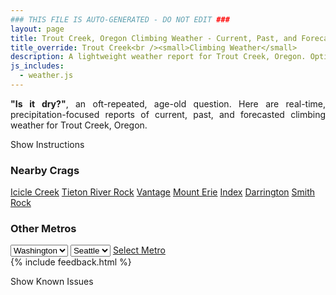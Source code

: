 ```yaml
---
### THIS FILE IS AUTO-GENERATED - DO NOT EDIT ###
layout: page
title: Trout Creek, Oregon Climbing Weather - Current, Past, and Forecasted Report
title_override: Trout Creek<br /><small>Climbing Weather</small>
description: A lightweight weather report for Trout Creek, Oregon. Optimized for slow internet connections.
js_includes:
  - weather.js
---
```


<section class="measure center lh-copy f5-ns f6 ph2 mv4" style="text-align: justify;">
<strong>"Is it dry?"</strong>, an oft-repeated, age-old question. Here are real-time,
precipitation-focused reports of current, past, and forecasted climbing weather for Trout Creek, Oregon.
</section>

<p id="settings-toggle" class="mw5 b center tc hover-light-red black-70 pointer">Show Instructions</p>
<section id="settings" class="overflow-hidden" style="display:none;">
    <div class="mv2 ph2 center">
        <div class="fn f6 tc pv2">
            <p class="measure lh-copy center"><strong>Show/hide hourly forecasts</strong> by clicking the desired day.</p>
            <hr class="mw5 p0 mv2 o-60 b0 bt b--light-red light-red bg-light-red">
            <p class="measure lh-copy center"><strong>Current and Past conditions</strong> are measured by the nearest weather station. <strong>Forecast conditions</strong> are calculated and polled separately.</p>
            <hr class="mw5 p0 mv2 o-60 b0 bt b--light-red light-red bg-light-red">
            <p class="measure lh-copy center"><strong>Having issues?</strong> Try <a id="clear-cache" class="no-underline relative fancy-link light-red hover-light-red" href="#">clearing the local cache</a>.</p>
            <hr class="mw5 p0 mv2 o-60 b0 bt b--light-red light-red bg-light-red">
            <p class="measure lh-copy center">Weather data sourced from <a class="no-underline fancy-link relative light-red" target="_blank" href="https://www.weather.gov/documentation/services-web-api">weather.gov</a>.</p>
        </div>
    </div>
</section>
<section id="weather" data-crag="trout-creek-oregon" class="mv4-ns mv3 ph2 center"></section>
<section id="nearby" class="tc lh-copy">
  <h3>Nearby Crags</h3>
<a class="nowrap no-underline fancy-link relative light-red mh3" href="/crags/icicle-creek-washington-weather.html">Icicle Creek</a>
<a class="nowrap no-underline fancy-link relative light-red mh3" href="/crags/tieton-river-rock-washington-weather.html">Tieton River Rock</a>
<a class="nowrap no-underline fancy-link relative light-red mh3" href="/crags/vantage-washington-weather.html">Vantage</a>
<a class="nowrap no-underline fancy-link relative light-red mh3" href="/crags/mount-erie-washington-weather.html">Mount Erie</a>
<a class="nowrap no-underline fancy-link relative light-red mh3" href="/crags/index-washington-weather.html">Index</a>
<a class="nowrap no-underline fancy-link relative light-red mh3" href="/crags/darrington-washington-weather.html">Darrington</a>
<a class="nowrap no-underline fancy-link relative light-red mh3" href="/crags/smith-rock-oregon-weather.html">Smith Rock</a>
</section>
<section id="nearby" class="tc lh-copy">
  <h3>Other Metros</h3>
  <select class="ma1 bg-near-white pa2" id="stateSel">
    <option value="Texas">Texas</option>
    <option value="Washington" selected>Washington</option>
    <option value="Colorado">Colorado</option>
    <option value="Tennessee">Tennessee</option>
    <option value="Utah">Utah</option>
    <option value="California">California</option>
  </select>
  <select class="ma1 bg-near-white pa2" id="citySel">
    <option value="Seattle" selected>Seattle</option>
  </select>
  <a id="selectMetro" class="f6 link dim ph3 pv2 ma1 dib white bg-light-red" href="/crags/seattle-washington-weather.html">Select Metro</a>
  <script>
    var states = [];
    states["Texas"] = "Austin"
    states["Washington"] = "Seattle"
    states["Colorado"] = "Denver"
    states["Tennessee"] = "Nashville"
    states["Utah"] = "Salt Lake City"
    states["California"] = "San Francisco|Los Angeles"
  </script>
</section>
{% include feedback.html %}
<p id="issues-toggle" class="mw5 b center tc hover-light-red black-70 pointer">Show Known Issues</p>
<section id="issues" class="overflow-hidden tc f6">
</section>

<script>
  var weekly_PDT_48_73 = {"updated":"2021-03-13T05:02:42+00:00","units":"us","forecastGenerator":"BaselineForecastGenerator","generatedAt":"2021-03-13T08:49:15+00:00","updateTime":"2021-03-13T05:02:42+00:00","validTimes":"2021-03-12T23:00:00+00:00/P7DT15H","elevation":{"value":494.9952,"unitCode":"unit:m"},"periods":[{"number":1,"name":"Overnight","startTime":"2021-03-13T00:00:00-08:00","endTime":"2021-03-13T06:00:00-08:00","isDaytime":false,"temperature":28,"temperatureUnit":"F","temperatureTrend":null,"windSpeed":"3 mph","windDirection":"S","icon":"https://api.weather.gov/icons/land/night/skc?size=medium","shortForecast":"Clear","detailedForecast":"Clear, with a low around 28. South wind around 3 mph."},{"number":2,"name":"Saturday","startTime":"2021-03-13T06:00:00-08:00","endTime":"2021-03-13T18:00:00-08:00","isDaytime":true,"temperature":63,"temperatureUnit":"F","temperatureTrend":"falling","windSpeed":"2 to 6 mph","windDirection":"N","icon":"https://api.weather.gov/icons/land/day/few?size=medium","shortForecast":"Sunny","detailedForecast":"Sunny. High near 63, with temperatures falling to around 60 in the afternoon. North wind 2 to 6 mph."},{"number":3,"name":"Saturday Night","startTime":"2021-03-13T18:00:00-08:00","endTime":"2021-03-14T06:00:00-07:00","isDaytime":false,"temperature":34,"temperatureUnit":"F","temperatureTrend":null,"windSpeed":"2 to 6 mph","windDirection":"S","icon":"https://api.weather.gov/icons/land/night/sct?size=medium","shortForecast":"Partly Cloudy","detailedForecast":"Partly cloudy, with a low around 34. South wind 2 to 6 mph."},{"number":4,"name":"Sunday","startTime":"2021-03-14T06:00:00-07:00","endTime":"2021-03-14T18:00:00-07:00","isDaytime":true,"temperature":59,"temperatureUnit":"F","temperatureTrend":null,"windSpeed":"2 to 10 mph","windDirection":"SW","icon":"https://api.weather.gov/icons/land/day/bkn/rain,40?size=medium","shortForecast":"Mostly Cloudy then Chance Light Rain","detailedForecast":"A chance of rain after 5pm. Mostly cloudy, with a high near 59. Southwest wind 2 to 10 mph, with gusts as high as 24 mph. Chance of precipitation is 40%. New rainfall amounts less than a tenth of an inch possible."},{"number":5,"name":"Sunday Night","startTime":"2021-03-14T18:00:00-07:00","endTime":"2021-03-15T06:00:00-07:00","isDaytime":false,"temperature":31,"temperatureUnit":"F","temperatureTrend":null,"windSpeed":"6 to 12 mph","windDirection":"W","icon":"https://api.weather.gov/icons/land/night/rain,40/snow,30?size=medium","shortForecast":"Chance Light Rain then Chance Light Snow","detailedForecast":"A chance of rain before 2am, then a chance of snow. Mostly cloudy, with a low around 31. West wind 6 to 12 mph, with gusts as high as 24 mph. Chance of precipitation is 40%. New rainfall amounts less than a tenth of an inch possible."},{"number":6,"name":"Monday","startTime":"2021-03-15T06:00:00-07:00","endTime":"2021-03-15T18:00:00-07:00","isDaytime":true,"temperature":49,"temperatureUnit":"F","temperatureTrend":null,"windSpeed":"6 to 13 mph","windDirection":"W","icon":"https://api.weather.gov/icons/land/day/snow,30/snow,20?size=medium","shortForecast":"Chance Light Snow","detailedForecast":"A chance of snow before 2pm, then a slight chance of rain. Mostly sunny, with a high near 49. Chance of precipitation is 30%."},{"number":7,"name":"Monday Night","startTime":"2021-03-15T18:00:00-07:00","endTime":"2021-03-16T06:00:00-07:00","isDaytime":false,"temperature":28,"temperatureUnit":"F","temperatureTrend":null,"windSpeed":"3 to 13 mph","windDirection":"W","icon":"https://api.weather.gov/icons/land/night/snow,20/few?size=medium","shortForecast":"Slight Chance Rain And Snow then Mostly Clear","detailedForecast":"A slight chance of rain before 8pm, then a slight chance of rain and snow between 8pm and 11pm. Mostly clear, with a low around 28. Chance of precipitation is 20%."},{"number":8,"name":"Tuesday","startTime":"2021-03-16T06:00:00-07:00","endTime":"2021-03-16T18:00:00-07:00","isDaytime":true,"temperature":54,"temperatureUnit":"F","temperatureTrend":null,"windSpeed":"3 to 7 mph","windDirection":"W","icon":"https://api.weather.gov/icons/land/day/few?size=medium","shortForecast":"Sunny","detailedForecast":"Sunny, with a high near 54."},{"number":9,"name":"Tuesday Night","startTime":"2021-03-16T18:00:00-07:00","endTime":"2021-03-17T06:00:00-07:00","isDaytime":false,"temperature":30,"temperatureUnit":"F","temperatureTrend":null,"windSpeed":"2 to 7 mph","windDirection":"E","icon":"https://api.weather.gov/icons/land/night/sct?size=medium","shortForecast":"Partly Cloudy","detailedForecast":"Partly cloudy, with a low around 30."},{"number":10,"name":"Wednesday","startTime":"2021-03-17T06:00:00-07:00","endTime":"2021-03-17T18:00:00-07:00","isDaytime":true,"temperature":59,"temperatureUnit":"F","temperatureTrend":null,"windSpeed":"2 to 8 mph","windDirection":"SE","icon":"https://api.weather.gov/icons/land/day/sct?size=medium","shortForecast":"Mostly Sunny","detailedForecast":"Mostly sunny, with a high near 59."},{"number":11,"name":"Wednesday Night","startTime":"2021-03-17T18:00:00-07:00","endTime":"2021-03-18T06:00:00-07:00","isDaytime":false,"temperature":36,"temperatureUnit":"F","temperatureTrend":null,"windSpeed":"3 to 8 mph","windDirection":"SE","icon":"https://api.weather.gov/icons/land/night/sct/rain?size=medium","shortForecast":"Partly Cloudy then Slight Chance Light Rain","detailedForecast":"A slight chance of rain after 5am. Partly cloudy, with a low around 36."},{"number":12,"name":"Thursday","startTime":"2021-03-18T06:00:00-07:00","endTime":"2021-03-18T18:00:00-07:00","isDaytime":true,"temperature":59,"temperatureUnit":"F","temperatureTrend":null,"windSpeed":"6 to 12 mph","windDirection":"SW","icon":"https://api.weather.gov/icons/land/day/rain?size=medium","shortForecast":"Chance Light Rain","detailedForecast":"A chance of rain. Partly sunny, with a high near 59."},{"number":13,"name":"Thursday Night","startTime":"2021-03-18T18:00:00-07:00","endTime":"2021-03-19T06:00:00-07:00","isDaytime":false,"temperature":35,"temperatureUnit":"F","temperatureTrend":null,"windSpeed":"5 to 12 mph","windDirection":"SW","icon":"https://api.weather.gov/icons/land/night/rain?size=medium","shortForecast":"Chance Light Rain","detailedForecast":"A chance of rain. Mostly cloudy, with a low around 35."},{"number":14,"name":"Friday","startTime":"2021-03-19T06:00:00-07:00","endTime":"2021-03-19T18:00:00-07:00","isDaytime":true,"temperature":60,"temperatureUnit":"F","temperatureTrend":null,"windSpeed":"5 to 10 mph","windDirection":"SW","icon":"https://api.weather.gov/icons/land/day/rain?size=medium","shortForecast":"Chance Light Rain","detailedForecast":"A chance of rain. Partly sunny, with a high near 60."}]}
  var hourly_PDT_48_73 = {"@context":["https://geojson.org/geojson-ld/geojson-context.jsonld",{"@version":"1.1","wx":"https://api.weather.gov/ontology#","geo":"http://www.opengis.net/ont/geosparql#","unit":"http://codes.wmo.int/common/unit/","@vocab":"https://api.weather.gov/ontology#"}],"type":"Feature","geometry":{"type":"Polygon","coordinates":[[[-121.1248943,44.8198586],[-121.11911869999999,44.79885650000001],[-121.08947479999999,44.802957400000004],[-121.09524409999999,44.8239597],[-121.1248943,44.8198586]]]},"properties":{"updated":"2021-03-13T05:02:42+00:00","units":"us","forecastGenerator":"HourlyForecastGenerator","generatedAt":"2021-03-13T08:49:17+00:00","updateTime":"2021-03-13T05:02:42+00:00","validTimes":"2021-03-12T23:00:00+00:00/P7DT15H","elevation":{"value":494.9952,"unitCode":"unit:m"},"periods":[{"number":1,"name":"","startTime":"2021-03-13T00:00:00-08:00","endTime":"2021-03-13T01:00:00-08:00","isDaytime":false,"temperature":34,"temperatureUnit":"F","temperatureTrend":null,"windSpeed":"1 mph","windDirection":"SE","icon":"https://api.weather.gov/icons/land/night/skc?size=small","shortForecast":"Clear","detailedForecast":""},{"number":2,"name":"","startTime":"2021-03-13T01:00:00-08:00","endTime":"2021-03-13T02:00:00-08:00","isDaytime":false,"temperature":33,"temperatureUnit":"F","temperatureTrend":null,"windSpeed":"2 mph","windDirection":"S","icon":"https://api.weather.gov/icons/land/night/skc?size=small","shortForecast":"Clear","detailedForecast":""},{"number":3,"name":"","startTime":"2021-03-13T02:00:00-08:00","endTime":"2021-03-13T03:00:00-08:00","isDaytime":false,"temperature":32,"temperatureUnit":"F","temperatureTrend":null,"windSpeed":"2 mph","windDirection":"S","icon":"https://api.weather.gov/icons/land/night/skc?size=small","shortForecast":"Clear","detailedForecast":""},{"number":4,"name":"","startTime":"2021-03-13T03:00:00-08:00","endTime":"2021-03-13T04:00:00-08:00","isDaytime":false,"temperature":31,"temperatureUnit":"F","temperatureTrend":null,"windSpeed":"2 mph","windDirection":"S","icon":"https://api.weather.gov/icons/land/night/skc?size=small","shortForecast":"Clear","detailedForecast":""},{"number":5,"name":"","startTime":"2021-03-13T04:00:00-08:00","endTime":"2021-03-13T05:00:00-08:00","isDaytime":false,"temperature":30,"temperatureUnit":"F","temperatureTrend":null,"windSpeed":"3 mph","windDirection":"S","icon":"https://api.weather.gov/icons/land/night/few?size=small","shortForecast":"Mostly Clear","detailedForecast":""},{"number":6,"name":"","startTime":"2021-03-13T05:00:00-08:00","endTime":"2021-03-13T06:00:00-08:00","isDaytime":false,"temperature":29,"temperatureUnit":"F","temperatureTrend":null,"windSpeed":"3 mph","windDirection":"S","icon":"https://api.weather.gov/icons/land/night/few?size=small","shortForecast":"Mostly Clear","detailedForecast":""},{"number":7,"name":"","startTime":"2021-03-13T06:00:00-08:00","endTime":"2021-03-13T07:00:00-08:00","isDaytime":true,"temperature":28,"temperatureUnit":"F","temperatureTrend":null,"windSpeed":"3 mph","windDirection":"S","icon":"https://api.weather.gov/icons/land/day/few?size=small","shortForecast":"Sunny","detailedForecast":""},{"number":8,"name":"","startTime":"2021-03-13T07:00:00-08:00","endTime":"2021-03-13T08:00:00-08:00","isDaytime":true,"temperature":29,"temperatureUnit":"F","temperatureTrend":null,"windSpeed":"2 mph","windDirection":"S","icon":"https://api.weather.gov/icons/land/day/few?size=small","shortForecast":"Sunny","detailedForecast":""},{"number":9,"name":"","startTime":"2021-03-13T08:00:00-08:00","endTime":"2021-03-13T09:00:00-08:00","isDaytime":true,"temperature":34,"temperatureUnit":"F","temperatureTrend":null,"windSpeed":"2 mph","windDirection":"S","icon":"https://api.weather.gov/icons/land/day/few?size=small","shortForecast":"Sunny","detailedForecast":""},{"number":10,"name":"","startTime":"2021-03-13T09:00:00-08:00","endTime":"2021-03-13T10:00:00-08:00","isDaytime":true,"temperature":41,"temperatureUnit":"F","temperatureTrend":null,"windSpeed":"2 mph","windDirection":"S","icon":"https://api.weather.gov/icons/land/day/few?size=small","shortForecast":"Sunny","detailedForecast":""},{"number":11,"name":"","startTime":"2021-03-13T10:00:00-08:00","endTime":"2021-03-13T11:00:00-08:00","isDaytime":true,"temperature":47,"temperatureUnit":"F","temperatureTrend":null,"windSpeed":"2 mph","windDirection":"N","icon":"https://api.weather.gov/icons/land/day/few?size=small","shortForecast":"Sunny","detailedForecast":""},{"number":12,"name":"","startTime":"2021-03-13T11:00:00-08:00","endTime":"2021-03-13T12:00:00-08:00","isDaytime":true,"temperature":52,"temperatureUnit":"F","temperatureTrend":null,"windSpeed":"2 mph","windDirection":"N","icon":"https://api.weather.gov/icons/land/day/few?size=small","shortForecast":"Sunny","detailedForecast":""},{"number":13,"name":"","startTime":"2021-03-13T12:00:00-08:00","endTime":"2021-03-13T13:00:00-08:00","isDaytime":true,"temperature":55,"temperatureUnit":"F","temperatureTrend":null,"windSpeed":"2 mph","windDirection":"N","icon":"https://api.weather.gov/icons/land/day/few?size=small","shortForecast":"Sunny","detailedForecast":""},{"number":14,"name":"","startTime":"2021-03-13T13:00:00-08:00","endTime":"2021-03-13T14:00:00-08:00","isDaytime":true,"temperature":58,"temperatureUnit":"F","temperatureTrend":null,"windSpeed":"3 mph","windDirection":"N","icon":"https://api.weather.gov/icons/land/day/skc?size=small","shortForecast":"Sunny","detailedForecast":""},{"number":15,"name":"","startTime":"2021-03-13T14:00:00-08:00","endTime":"2021-03-13T15:00:00-08:00","isDaytime":true,"temperature":61,"temperatureUnit":"F","temperatureTrend":null,"windSpeed":"3 mph","windDirection":"N","icon":"https://api.weather.gov/icons/land/day/skc?size=small","shortForecast":"Sunny","detailedForecast":""},{"number":16,"name":"","startTime":"2021-03-13T15:00:00-08:00","endTime":"2021-03-13T16:00:00-08:00","isDaytime":true,"temperature":63,"temperatureUnit":"F","temperatureTrend":null,"windSpeed":"3 mph","windDirection":"N","icon":"https://api.weather.gov/icons/land/day/skc?size=small","shortForecast":"Sunny","detailedForecast":""},{"number":17,"name":"","startTime":"2021-03-13T16:00:00-08:00","endTime":"2021-03-13T17:00:00-08:00","isDaytime":true,"temperature":63,"temperatureUnit":"F","temperatureTrend":null,"windSpeed":"6 mph","windDirection":"N","icon":"https://api.weather.gov/icons/land/day/few?size=small","shortForecast":"Sunny","detailedForecast":""},{"number":18,"name":"","startTime":"2021-03-13T17:00:00-08:00","endTime":"2021-03-13T18:00:00-08:00","isDaytime":true,"temperature":60,"temperatureUnit":"F","temperatureTrend":null,"windSpeed":"6 mph","windDirection":"N","icon":"https://api.weather.gov/icons/land/day/few?size=small","shortForecast":"Sunny","detailedForecast":""},{"number":19,"name":"","startTime":"2021-03-13T18:00:00-08:00","endTime":"2021-03-13T19:00:00-08:00","isDaytime":false,"temperature":55,"temperatureUnit":"F","temperatureTrend":null,"windSpeed":"6 mph","windDirection":"N","icon":"https://api.weather.gov/icons/land/night/few?size=small","shortForecast":"Mostly Clear","detailedForecast":""},{"number":20,"name":"","startTime":"2021-03-13T19:00:00-08:00","endTime":"2021-03-13T20:00:00-08:00","isDaytime":false,"temperature":50,"temperatureUnit":"F","temperatureTrend":null,"windSpeed":"5 mph","windDirection":"NE","icon":"https://api.weather.gov/icons/land/night/few?size=small","shortForecast":"Mostly Clear","detailedForecast":""},{"number":21,"name":"","startTime":"2021-03-13T20:00:00-08:00","endTime":"2021-03-13T21:00:00-08:00","isDaytime":false,"temperature":47,"temperatureUnit":"F","temperatureTrend":null,"windSpeed":"5 mph","windDirection":"NE","icon":"https://api.weather.gov/icons/land/night/few?size=small","shortForecast":"Mostly Clear","detailedForecast":""},{"number":22,"name":"","startTime":"2021-03-13T21:00:00-08:00","endTime":"2021-03-13T22:00:00-08:00","isDaytime":false,"temperature":44,"temperatureUnit":"F","temperatureTrend":null,"windSpeed":"5 mph","windDirection":"NE","icon":"https://api.weather.gov/icons/land/night/few?size=small","shortForecast":"Mostly Clear","detailedForecast":""},{"number":23,"name":"","startTime":"2021-03-13T22:00:00-08:00","endTime":"2021-03-13T23:00:00-08:00","isDaytime":false,"temperature":43,"temperatureUnit":"F","temperatureTrend":null,"windSpeed":"2 mph","windDirection":"S","icon":"https://api.weather.gov/icons/land/night/few?size=small","shortForecast":"Mostly Clear","detailedForecast":""},{"number":24,"name":"","startTime":"2021-03-13T23:00:00-08:00","endTime":"2021-03-14T00:00:00-08:00","isDaytime":false,"temperature":41,"temperatureUnit":"F","temperatureTrend":null,"windSpeed":"2 mph","windDirection":"S","icon":"https://api.weather.gov/icons/land/night/few?size=small","shortForecast":"Mostly Clear","detailedForecast":""},{"number":25,"name":"","startTime":"2021-03-14T00:00:00-08:00","endTime":"2021-03-14T01:00:00-08:00","isDaytime":false,"temperature":39,"temperatureUnit":"F","temperatureTrend":null,"windSpeed":"2 mph","windDirection":"S","icon":"https://api.weather.gov/icons/land/night/few?size=small","shortForecast":"Mostly Clear","detailedForecast":""},{"number":26,"name":"","startTime":"2021-03-14T01:00:00-08:00","endTime":"2021-03-14T03:00:00-07:00","isDaytime":false,"temperature":37,"temperatureUnit":"F","temperatureTrend":null,"windSpeed":"2 mph","windDirection":"S","icon":"https://api.weather.gov/icons/land/night/sct?size=small","shortForecast":"Partly Cloudy","detailedForecast":""},{"number":27,"name":"","startTime":"2021-03-14T03:00:00-07:00","endTime":"2021-03-14T04:00:00-07:00","isDaytime":false,"temperature":37,"temperatureUnit":"F","temperatureTrend":null,"windSpeed":"2 mph","windDirection":"S","icon":"https://api.weather.gov/icons/land/night/sct?size=small","shortForecast":"Partly Cloudy","detailedForecast":""},{"number":28,"name":"","startTime":"2021-03-14T04:00:00-07:00","endTime":"2021-03-14T05:00:00-07:00","isDaytime":false,"temperature":36,"temperatureUnit":"F","temperatureTrend":null,"windSpeed":"2 mph","windDirection":"S","icon":"https://api.weather.gov/icons/land/night/sct?size=small","shortForecast":"Partly Cloudy","detailedForecast":""},{"number":29,"name":"","startTime":"2021-03-14T05:00:00-07:00","endTime":"2021-03-14T06:00:00-07:00","isDaytime":false,"temperature":35,"temperatureUnit":"F","temperatureTrend":null,"windSpeed":"2 mph","windDirection":"S","icon":"https://api.weather.gov/icons/land/night/bkn?size=small","shortForecast":"Mostly Cloudy","detailedForecast":""},{"number":30,"name":"","startTime":"2021-03-14T06:00:00-07:00","endTime":"2021-03-14T07:00:00-07:00","isDaytime":true,"temperature":34,"temperatureUnit":"F","temperatureTrend":null,"windSpeed":"2 mph","windDirection":"S","icon":"https://api.weather.gov/icons/land/day/bkn?size=small","shortForecast":"Partly Sunny","detailedForecast":""},{"number":31,"name":"","startTime":"2021-03-14T07:00:00-07:00","endTime":"2021-03-14T08:00:00-07:00","isDaytime":true,"temperature":34,"temperatureUnit":"F","temperatureTrend":null,"windSpeed":"2 mph","windDirection":"S","icon":"https://api.weather.gov/icons/land/day/bkn?size=small","shortForecast":"Partly Sunny","detailedForecast":""},{"number":32,"name":"","startTime":"2021-03-14T08:00:00-07:00","endTime":"2021-03-14T09:00:00-07:00","isDaytime":true,"temperature":35,"temperatureUnit":"F","temperatureTrend":null,"windSpeed":"2 mph","windDirection":"S","icon":"https://api.weather.gov/icons/land/day/bkn?size=small","shortForecast":"Partly Sunny","detailedForecast":""},{"number":33,"name":"","startTime":"2021-03-14T09:00:00-07:00","endTime":"2021-03-14T10:00:00-07:00","isDaytime":true,"temperature":39,"temperatureUnit":"F","temperatureTrend":null,"windSpeed":"2 mph","windDirection":"S","icon":"https://api.weather.gov/icons/land/day/bkn?size=small","shortForecast":"Partly Sunny","detailedForecast":""},{"number":34,"name":"","startTime":"2021-03-14T10:00:00-07:00","endTime":"2021-03-14T11:00:00-07:00","isDaytime":true,"temperature":42,"temperatureUnit":"F","temperatureTrend":null,"windSpeed":"2 mph","windDirection":"S","icon":"https://api.weather.gov/icons/land/day/bkn?size=small","shortForecast":"Partly Sunny","detailedForecast":""},{"number":35,"name":"","startTime":"2021-03-14T11:00:00-07:00","endTime":"2021-03-14T12:00:00-07:00","isDaytime":true,"temperature":48,"temperatureUnit":"F","temperatureTrend":null,"windSpeed":"5 mph","windDirection":"S","icon":"https://api.weather.gov/icons/land/day/bkn?size=small","shortForecast":"Mostly Cloudy","detailedForecast":""},{"number":36,"name":"","startTime":"2021-03-14T12:00:00-07:00","endTime":"2021-03-14T13:00:00-07:00","isDaytime":true,"temperature":53,"temperatureUnit":"F","temperatureTrend":null,"windSpeed":"5 mph","windDirection":"S","icon":"https://api.weather.gov/icons/land/day/bkn?size=small","shortForecast":"Mostly Cloudy","detailedForecast":""},{"number":37,"name":"","startTime":"2021-03-14T13:00:00-07:00","endTime":"2021-03-14T14:00:00-07:00","isDaytime":true,"temperature":56,"temperatureUnit":"F","temperatureTrend":null,"windSpeed":"5 mph","windDirection":"S","icon":"https://api.weather.gov/icons/land/day/bkn?size=small","shortForecast":"Mostly Cloudy","detailedForecast":""},{"number":38,"name":"","startTime":"2021-03-14T14:00:00-07:00","endTime":"2021-03-14T15:00:00-07:00","isDaytime":true,"temperature":58,"temperatureUnit":"F","temperatureTrend":null,"windSpeed":"8 mph","windDirection":"SW","icon":"https://api.weather.gov/icons/land/day/bkn?size=small","shortForecast":"Mostly Cloudy","detailedForecast":""},{"number":39,"name":"","startTime":"2021-03-14T15:00:00-07:00","endTime":"2021-03-14T16:00:00-07:00","isDaytime":true,"temperature":59,"temperatureUnit":"F","temperatureTrend":null,"windSpeed":"8 mph","windDirection":"SW","icon":"https://api.weather.gov/icons/land/day/bkn?size=small","shortForecast":"Mostly Cloudy","detailedForecast":""},{"number":40,"name":"","startTime":"2021-03-14T16:00:00-07:00","endTime":"2021-03-14T17:00:00-07:00","isDaytime":true,"temperature":58,"temperatureUnit":"F","temperatureTrend":null,"windSpeed":"8 mph","windDirection":"SW","icon":"https://api.weather.gov/icons/land/day/bkn?size=small","shortForecast":"Mostly Cloudy","detailedForecast":""},{"number":41,"name":"","startTime":"2021-03-14T17:00:00-07:00","endTime":"2021-03-14T18:00:00-07:00","isDaytime":true,"temperature":56,"temperatureUnit":"F","temperatureTrend":null,"windSpeed":"10 mph","windDirection":"W","icon":"https://api.weather.gov/icons/land/day/rain?size=small","shortForecast":"Chance Light Rain","detailedForecast":""},{"number":42,"name":"","startTime":"2021-03-14T18:00:00-07:00","endTime":"2021-03-14T19:00:00-07:00","isDaytime":false,"temperature":53,"temperatureUnit":"F","temperatureTrend":null,"windSpeed":"10 mph","windDirection":"W","icon":"https://api.weather.gov/icons/land/night/rain?size=small","shortForecast":"Chance Light Rain","detailedForecast":""},{"number":43,"name":"","startTime":"2021-03-14T19:00:00-07:00","endTime":"2021-03-14T20:00:00-07:00","isDaytime":false,"temperature":49,"temperatureUnit":"F","temperatureTrend":null,"windSpeed":"10 mph","windDirection":"W","icon":"https://api.weather.gov/icons/land/night/rain?size=small","shortForecast":"Chance Light Rain","detailedForecast":""},{"number":44,"name":"","startTime":"2021-03-14T20:00:00-07:00","endTime":"2021-03-14T21:00:00-07:00","isDaytime":false,"temperature":45,"temperatureUnit":"F","temperatureTrend":null,"windSpeed":"12 mph","windDirection":"W","icon":"https://api.weather.gov/icons/land/night/rain?size=small","shortForecast":"Chance Light Rain","detailedForecast":""},{"number":45,"name":"","startTime":"2021-03-14T21:00:00-07:00","endTime":"2021-03-14T22:00:00-07:00","isDaytime":false,"temperature":42,"temperatureUnit":"F","temperatureTrend":null,"windSpeed":"12 mph","windDirection":"W","icon":"https://api.weather.gov/icons/land/night/rain?size=small","shortForecast":"Chance Light Rain","detailedForecast":""},{"number":46,"name":"","startTime":"2021-03-14T22:00:00-07:00","endTime":"2021-03-14T23:00:00-07:00","isDaytime":false,"temperature":41,"temperatureUnit":"F","temperatureTrend":null,"windSpeed":"12 mph","windDirection":"W","icon":"https://api.weather.gov/icons/land/night/rain?size=small","shortForecast":"Chance Light Rain","detailedForecast":""},{"number":47,"name":"","startTime":"2021-03-14T23:00:00-07:00","endTime":"2021-03-15T00:00:00-07:00","isDaytime":false,"temperature":39,"temperatureUnit":"F","temperatureTrend":null,"windSpeed":"12 mph","windDirection":"NW","icon":"https://api.weather.gov/icons/land/night/rain?size=small","shortForecast":"Chance Light Rain","detailedForecast":""},{"number":48,"name":"","startTime":"2021-03-15T00:00:00-07:00","endTime":"2021-03-15T01:00:00-07:00","isDaytime":false,"temperature":38,"temperatureUnit":"F","temperatureTrend":null,"windSpeed":"12 mph","windDirection":"NW","icon":"https://api.weather.gov/icons/land/night/rain?size=small","shortForecast":"Chance Light Rain","detailedForecast":""},{"number":49,"name":"","startTime":"2021-03-15T01:00:00-07:00","endTime":"2021-03-15T02:00:00-07:00","isDaytime":false,"temperature":37,"temperatureUnit":"F","temperatureTrend":null,"windSpeed":"12 mph","windDirection":"NW","icon":"https://api.weather.gov/icons/land/night/rain?size=small","shortForecast":"Chance Light Rain","detailedForecast":""},{"number":50,"name":"","startTime":"2021-03-15T02:00:00-07:00","endTime":"2021-03-15T03:00:00-07:00","isDaytime":false,"temperature":36,"temperatureUnit":"F","temperatureTrend":null,"windSpeed":"9 mph","windDirection":"NW","icon":"https://api.weather.gov/icons/land/night/snow?size=small","shortForecast":"Chance Light Snow","detailedForecast":""},{"number":51,"name":"","startTime":"2021-03-15T03:00:00-07:00","endTime":"2021-03-15T04:00:00-07:00","isDaytime":false,"temperature":35,"temperatureUnit":"F","temperatureTrend":null,"windSpeed":"9 mph","windDirection":"NW","icon":"https://api.weather.gov/icons/land/night/snow?size=small","shortForecast":"Chance Light Snow","detailedForecast":""},{"number":52,"name":"","startTime":"2021-03-15T04:00:00-07:00","endTime":"2021-03-15T05:00:00-07:00","isDaytime":false,"temperature":34,"temperatureUnit":"F","temperatureTrend":null,"windSpeed":"9 mph","windDirection":"NW","icon":"https://api.weather.gov/icons/land/night/snow?size=small","shortForecast":"Chance Light Snow","detailedForecast":""},{"number":53,"name":"","startTime":"2021-03-15T05:00:00-07:00","endTime":"2021-03-15T06:00:00-07:00","isDaytime":false,"temperature":34,"temperatureUnit":"F","temperatureTrend":null,"windSpeed":"6 mph","windDirection":"W","icon":"https://api.weather.gov/icons/land/night/snow?size=small","shortForecast":"Chance Light Snow","detailedForecast":""},{"number":54,"name":"","startTime":"2021-03-15T06:00:00-07:00","endTime":"2021-03-15T07:00:00-07:00","isDaytime":true,"temperature":33,"temperatureUnit":"F","temperatureTrend":null,"windSpeed":"6 mph","windDirection":"W","icon":"https://api.weather.gov/icons/land/day/snow?size=small","shortForecast":"Chance Light Snow","detailedForecast":""},{"number":55,"name":"","startTime":"2021-03-15T07:00:00-07:00","endTime":"2021-03-15T08:00:00-07:00","isDaytime":true,"temperature":33,"temperatureUnit":"F","temperatureTrend":null,"windSpeed":"6 mph","windDirection":"W","icon":"https://api.weather.gov/icons/land/day/snow?size=small","shortForecast":"Chance Light Snow","detailedForecast":""},{"number":56,"name":"","startTime":"2021-03-15T08:00:00-07:00","endTime":"2021-03-15T09:00:00-07:00","isDaytime":true,"temperature":33,"temperatureUnit":"F","temperatureTrend":null,"windSpeed":"6 mph","windDirection":"W","icon":"https://api.weather.gov/icons/land/day/snow?size=small","shortForecast":"Chance Light Snow","detailedForecast":""},{"number":57,"name":"","startTime":"2021-03-15T09:00:00-07:00","endTime":"2021-03-15T10:00:00-07:00","isDaytime":true,"temperature":35,"temperatureUnit":"F","temperatureTrend":null,"windSpeed":"6 mph","windDirection":"W","icon":"https://api.weather.gov/icons/land/day/snow?size=small","shortForecast":"Chance Light Snow","detailedForecast":""},{"number":58,"name":"","startTime":"2021-03-15T10:00:00-07:00","endTime":"2021-03-15T11:00:00-07:00","isDaytime":true,"temperature":37,"temperatureUnit":"F","temperatureTrend":null,"windSpeed":"6 mph","windDirection":"W","icon":"https://api.weather.gov/icons/land/day/snow?size=small","shortForecast":"Chance Light Snow","detailedForecast":""},{"number":59,"name":"","startTime":"2021-03-15T11:00:00-07:00","endTime":"2021-03-15T12:00:00-07:00","isDaytime":true,"temperature":40,"temperatureUnit":"F","temperatureTrend":null,"windSpeed":"9 mph","windDirection":"W","icon":"https://api.weather.gov/icons/land/day/snow?size=small","shortForecast":"Slight Chance Light Snow","detailedForecast":""},{"number":60,"name":"","startTime":"2021-03-15T12:00:00-07:00","endTime":"2021-03-15T13:00:00-07:00","isDaytime":true,"temperature":42,"temperatureUnit":"F","temperatureTrend":null,"windSpeed":"9 mph","windDirection":"W","icon":"https://api.weather.gov/icons/land/day/snow?size=small","shortForecast":"Slight Chance Light Snow","detailedForecast":""},{"number":61,"name":"","startTime":"2021-03-15T13:00:00-07:00","endTime":"2021-03-15T14:00:00-07:00","isDaytime":true,"temperature":44,"temperatureUnit":"F","temperatureTrend":null,"windSpeed":"9 mph","windDirection":"W","icon":"https://api.weather.gov/icons/land/day/snow?size=small","shortForecast":"Slight Chance Light Snow","detailedForecast":""},{"number":62,"name":"","startTime":"2021-03-15T14:00:00-07:00","endTime":"2021-03-15T15:00:00-07:00","isDaytime":true,"temperature":46,"temperatureUnit":"F","temperatureTrend":null,"windSpeed":"12 mph","windDirection":"NW","icon":"https://api.weather.gov/icons/land/day/rain?size=small","shortForecast":"Slight Chance Light Rain","detailedForecast":""},{"number":63,"name":"","startTime":"2021-03-15T15:00:00-07:00","endTime":"2021-03-15T16:00:00-07:00","isDaytime":true,"temperature":47,"temperatureUnit":"F","temperatureTrend":null,"windSpeed":"12 mph","windDirection":"NW","icon":"https://api.weather.gov/icons/land/day/rain?size=small","shortForecast":"Slight Chance Light Rain","detailedForecast":""},{"number":64,"name":"","startTime":"2021-03-15T16:00:00-07:00","endTime":"2021-03-15T17:00:00-07:00","isDaytime":true,"temperature":48,"temperatureUnit":"F","temperatureTrend":null,"windSpeed":"12 mph","windDirection":"NW","icon":"https://api.weather.gov/icons/land/day/rain?size=small","shortForecast":"Slight Chance Light Rain","detailedForecast":""},{"number":65,"name":"","startTime":"2021-03-15T17:00:00-07:00","endTime":"2021-03-15T18:00:00-07:00","isDaytime":true,"temperature":47,"temperatureUnit":"F","temperatureTrend":null,"windSpeed":"13 mph","windDirection":"NW","icon":"https://api.weather.gov/icons/land/day/rain?size=small","shortForecast":"Slight Chance Light Rain","detailedForecast":""},{"number":66,"name":"","startTime":"2021-03-15T18:00:00-07:00","endTime":"2021-03-15T19:00:00-07:00","isDaytime":false,"temperature":45,"temperatureUnit":"F","temperatureTrend":null,"windSpeed":"13 mph","windDirection":"NW","icon":"https://api.weather.gov/icons/land/night/rain?size=small","shortForecast":"Slight Chance Light Rain","detailedForecast":""},{"number":67,"name":"","startTime":"2021-03-15T19:00:00-07:00","endTime":"2021-03-15T20:00:00-07:00","isDaytime":false,"temperature":43,"temperatureUnit":"F","temperatureTrend":null,"windSpeed":"13 mph","windDirection":"NW","icon":"https://api.weather.gov/icons/land/night/rain?size=small","shortForecast":"Slight Chance Light Rain","detailedForecast":""},{"number":68,"name":"","startTime":"2021-03-15T20:00:00-07:00","endTime":"2021-03-15T21:00:00-07:00","isDaytime":false,"temperature":40,"temperatureUnit":"F","temperatureTrend":null,"windSpeed":"6 mph","windDirection":"NW","icon":"https://api.weather.gov/icons/land/night/snow?size=small","shortForecast":"Slight Chance Rain And Snow","detailedForecast":""},{"number":69,"name":"","startTime":"2021-03-15T21:00:00-07:00","endTime":"2021-03-15T22:00:00-07:00","isDaytime":false,"temperature":38,"temperatureUnit":"F","temperatureTrend":null,"windSpeed":"6 mph","windDirection":"NW","icon":"https://api.weather.gov/icons/land/night/snow?size=small","shortForecast":"Slight Chance Rain And Snow","detailedForecast":""},{"number":70,"name":"","startTime":"2021-03-15T22:00:00-07:00","endTime":"2021-03-15T23:00:00-07:00","isDaytime":false,"temperature":36,"temperatureUnit":"F","temperatureTrend":null,"windSpeed":"6 mph","windDirection":"NW","icon":"https://api.weather.gov/icons/land/night/snow?size=small","shortForecast":"Slight Chance Rain And Snow","detailedForecast":""},{"number":71,"name":"","startTime":"2021-03-15T23:00:00-07:00","endTime":"2021-03-16T00:00:00-07:00","isDaytime":false,"temperature":35,"temperatureUnit":"F","temperatureTrend":null,"windSpeed":"3 mph","windDirection":"W","icon":"https://api.weather.gov/icons/land/night/few?size=small","shortForecast":"Mostly Clear","detailedForecast":""},{"number":72,"name":"","startTime":"2021-03-16T00:00:00-07:00","endTime":"2021-03-16T01:00:00-07:00","isDaytime":false,"temperature":34,"temperatureUnit":"F","temperatureTrend":null,"windSpeed":"3 mph","windDirection":"W","icon":"https://api.weather.gov/icons/land/night/few?size=small","shortForecast":"Mostly Clear","detailedForecast":""},{"number":73,"name":"","startTime":"2021-03-16T01:00:00-07:00","endTime":"2021-03-16T02:00:00-07:00","isDaytime":false,"temperature":34,"temperatureUnit":"F","temperatureTrend":null,"windSpeed":"3 mph","windDirection":"W","icon":"https://api.weather.gov/icons/land/night/few?size=small","shortForecast":"Mostly Clear","detailedForecast":""},{"number":74,"name":"","startTime":"2021-03-16T02:00:00-07:00","endTime":"2021-03-16T03:00:00-07:00","isDaytime":false,"temperature":33,"temperatureUnit":"F","temperatureTrend":null,"windSpeed":"3 mph","windDirection":"W","icon":"https://api.weather.gov/icons/land/night/few?size=small","shortForecast":"Mostly Clear","detailedForecast":""},{"number":75,"name":"","startTime":"2021-03-16T03:00:00-07:00","endTime":"2021-03-16T04:00:00-07:00","isDaytime":false,"temperature":32,"temperatureUnit":"F","temperatureTrend":null,"windSpeed":"3 mph","windDirection":"W","icon":"https://api.weather.gov/icons/land/night/few?size=small","shortForecast":"Mostly Clear","detailedForecast":""},{"number":76,"name":"","startTime":"2021-03-16T04:00:00-07:00","endTime":"2021-03-16T05:00:00-07:00","isDaytime":false,"temperature":32,"temperatureUnit":"F","temperatureTrend":null,"windSpeed":"3 mph","windDirection":"W","icon":"https://api.weather.gov/icons/land/night/few?size=small","shortForecast":"Mostly Clear","detailedForecast":""},{"number":77,"name":"","startTime":"2021-03-16T05:00:00-07:00","endTime":"2021-03-16T06:00:00-07:00","isDaytime":false,"temperature":31,"temperatureUnit":"F","temperatureTrend":null,"windSpeed":"3 mph","windDirection":"SW","icon":"https://api.weather.gov/icons/land/night/few?size=small","shortForecast":"Mostly Clear","detailedForecast":""},{"number":78,"name":"","startTime":"2021-03-16T06:00:00-07:00","endTime":"2021-03-16T07:00:00-07:00","isDaytime":true,"temperature":30,"temperatureUnit":"F","temperatureTrend":null,"windSpeed":"3 mph","windDirection":"SW","icon":"https://api.weather.gov/icons/land/day/few?size=small","shortForecast":"Sunny","detailedForecast":""},{"number":79,"name":"","startTime":"2021-03-16T07:00:00-07:00","endTime":"2021-03-16T08:00:00-07:00","isDaytime":true,"temperature":30,"temperatureUnit":"F","temperatureTrend":null,"windSpeed":"3 mph","windDirection":"SW","icon":"https://api.weather.gov/icons/land/day/few?size=small","shortForecast":"Sunny","detailedForecast":""},{"number":80,"name":"","startTime":"2021-03-16T08:00:00-07:00","endTime":"2021-03-16T09:00:00-07:00","isDaytime":true,"temperature":31,"temperatureUnit":"F","temperatureTrend":null,"windSpeed":"3 mph","windDirection":"SW","icon":"https://api.weather.gov/icons/land/day/sct?size=small","shortForecast":"Mostly Sunny","detailedForecast":""},{"number":81,"name":"","startTime":"2021-03-16T09:00:00-07:00","endTime":"2021-03-16T10:00:00-07:00","isDaytime":true,"temperature":34,"temperatureUnit":"F","temperatureTrend":null,"windSpeed":"3 mph","windDirection":"SW","icon":"https://api.weather.gov/icons/land/day/sct?size=small","shortForecast":"Mostly Sunny","detailedForecast":""},{"number":82,"name":"","startTime":"2021-03-16T10:00:00-07:00","endTime":"2021-03-16T11:00:00-07:00","isDaytime":true,"temperature":38,"temperatureUnit":"F","temperatureTrend":null,"windSpeed":"3 mph","windDirection":"SW","icon":"https://api.weather.gov/icons/land/day/sct?size=small","shortForecast":"Mostly Sunny","detailedForecast":""},{"number":83,"name":"","startTime":"2021-03-16T11:00:00-07:00","endTime":"2021-03-16T12:00:00-07:00","isDaytime":true,"temperature":42,"temperatureUnit":"F","temperatureTrend":null,"windSpeed":"5 mph","windDirection":"W","icon":"https://api.weather.gov/icons/land/day/few?size=small","shortForecast":"Sunny","detailedForecast":""},{"number":84,"name":"","startTime":"2021-03-16T12:00:00-07:00","endTime":"2021-03-16T13:00:00-07:00","isDaytime":true,"temperature":45,"temperatureUnit":"F","temperatureTrend":null,"windSpeed":"5 mph","windDirection":"W","icon":"https://api.weather.gov/icons/land/day/few?size=small","shortForecast":"Sunny","detailedForecast":""},{"number":85,"name":"","startTime":"2021-03-16T13:00:00-07:00","endTime":"2021-03-16T14:00:00-07:00","isDaytime":true,"temperature":48,"temperatureUnit":"F","temperatureTrend":null,"windSpeed":"5 mph","windDirection":"W","icon":"https://api.weather.gov/icons/land/day/few?size=small","shortForecast":"Sunny","detailedForecast":""},{"number":86,"name":"","startTime":"2021-03-16T14:00:00-07:00","endTime":"2021-03-16T15:00:00-07:00","isDaytime":true,"temperature":50,"temperatureUnit":"F","temperatureTrend":null,"windSpeed":"6 mph","windDirection":"NW","icon":"https://api.weather.gov/icons/land/day/few?size=small","shortForecast":"Sunny","detailedForecast":""},{"number":87,"name":"","startTime":"2021-03-16T15:00:00-07:00","endTime":"2021-03-16T16:00:00-07:00","isDaytime":true,"temperature":52,"temperatureUnit":"F","temperatureTrend":null,"windSpeed":"6 mph","windDirection":"NW","icon":"https://api.weather.gov/icons/land/day/few?size=small","shortForecast":"Sunny","detailedForecast":""},{"number":88,"name":"","startTime":"2021-03-16T16:00:00-07:00","endTime":"2021-03-16T17:00:00-07:00","isDaytime":true,"temperature":53,"temperatureUnit":"F","temperatureTrend":null,"windSpeed":"6 mph","windDirection":"NW","icon":"https://api.weather.gov/icons/land/day/few?size=small","shortForecast":"Sunny","detailedForecast":""},{"number":89,"name":"","startTime":"2021-03-16T17:00:00-07:00","endTime":"2021-03-16T18:00:00-07:00","isDaytime":true,"temperature":53,"temperatureUnit":"F","temperatureTrend":null,"windSpeed":"7 mph","windDirection":"NE","icon":"https://api.weather.gov/icons/land/day/few?size=small","shortForecast":"Sunny","detailedForecast":""},{"number":90,"name":"","startTime":"2021-03-16T18:00:00-07:00","endTime":"2021-03-16T19:00:00-07:00","isDaytime":false,"temperature":50,"temperatureUnit":"F","temperatureTrend":null,"windSpeed":"7 mph","windDirection":"NE","icon":"https://api.weather.gov/icons/land/night/few?size=small","shortForecast":"Mostly Clear","detailedForecast":""},{"number":91,"name":"","startTime":"2021-03-16T19:00:00-07:00","endTime":"2021-03-16T20:00:00-07:00","isDaytime":false,"temperature":47,"temperatureUnit":"F","temperatureTrend":null,"windSpeed":"7 mph","windDirection":"NE","icon":"https://api.weather.gov/icons/land/night/few?size=small","shortForecast":"Mostly Clear","detailedForecast":""},{"number":92,"name":"","startTime":"2021-03-16T20:00:00-07:00","endTime":"2021-03-16T21:00:00-07:00","isDaytime":false,"temperature":43,"temperatureUnit":"F","temperatureTrend":null,"windSpeed":"3 mph","windDirection":"NE","icon":"https://api.weather.gov/icons/land/night/few?size=small","shortForecast":"Mostly Clear","detailedForecast":""},{"number":93,"name":"","startTime":"2021-03-16T21:00:00-07:00","endTime":"2021-03-16T22:00:00-07:00","isDaytime":false,"temperature":41,"temperatureUnit":"F","temperatureTrend":null,"windSpeed":"3 mph","windDirection":"NE","icon":"https://api.weather.gov/icons/land/night/few?size=small","shortForecast":"Mostly Clear","detailedForecast":""},{"number":94,"name":"","startTime":"2021-03-16T22:00:00-07:00","endTime":"2021-03-16T23:00:00-07:00","isDaytime":false,"temperature":39,"temperatureUnit":"F","temperatureTrend":null,"windSpeed":"3 mph","windDirection":"NE","icon":"https://api.weather.gov/icons/land/night/few?size=small","shortForecast":"Mostly Clear","detailedForecast":""},{"number":95,"name":"","startTime":"2021-03-16T23:00:00-07:00","endTime":"2021-03-17T00:00:00-07:00","isDaytime":false,"temperature":38,"temperatureUnit":"F","temperatureTrend":null,"windSpeed":"2 mph","windDirection":"NE","icon":"https://api.weather.gov/icons/land/night/few?size=small","shortForecast":"Mostly Clear","detailedForecast":""},{"number":96,"name":"","startTime":"2021-03-17T00:00:00-07:00","endTime":"2021-03-17T01:00:00-07:00","isDaytime":false,"temperature":36,"temperatureUnit":"F","temperatureTrend":null,"windSpeed":"2 mph","windDirection":"NE","icon":"https://api.weather.gov/icons/land/night/few?size=small","shortForecast":"Mostly Clear","detailedForecast":""},{"number":97,"name":"","startTime":"2021-03-17T01:00:00-07:00","endTime":"2021-03-17T02:00:00-07:00","isDaytime":false,"temperature":35,"temperatureUnit":"F","temperatureTrend":null,"windSpeed":"2 mph","windDirection":"NE","icon":"https://api.weather.gov/icons/land/night/few?size=small","shortForecast":"Mostly Clear","detailedForecast":""},{"number":98,"name":"","startTime":"2021-03-17T02:00:00-07:00","endTime":"2021-03-17T03:00:00-07:00","isDaytime":false,"temperature":34,"temperatureUnit":"F","temperatureTrend":null,"windSpeed":"2 mph","windDirection":"SE","icon":"https://api.weather.gov/icons/land/night/sct?size=small","shortForecast":"Partly Cloudy","detailedForecast":""},{"number":99,"name":"","startTime":"2021-03-17T03:00:00-07:00","endTime":"2021-03-17T04:00:00-07:00","isDaytime":false,"temperature":33,"temperatureUnit":"F","temperatureTrend":null,"windSpeed":"2 mph","windDirection":"SE","icon":"https://api.weather.gov/icons/land/night/sct?size=small","shortForecast":"Partly Cloudy","detailedForecast":""},{"number":100,"name":"","startTime":"2021-03-17T04:00:00-07:00","endTime":"2021-03-17T05:00:00-07:00","isDaytime":false,"temperature":33,"temperatureUnit":"F","temperatureTrend":null,"windSpeed":"2 mph","windDirection":"SE","icon":"https://api.weather.gov/icons/land/night/sct?size=small","shortForecast":"Partly Cloudy","detailedForecast":""},{"number":101,"name":"","startTime":"2021-03-17T05:00:00-07:00","endTime":"2021-03-17T06:00:00-07:00","isDaytime":false,"temperature":33,"temperatureUnit":"F","temperatureTrend":null,"windSpeed":"3 mph","windDirection":"SE","icon":"https://api.weather.gov/icons/land/night/sct?size=small","shortForecast":"Partly Cloudy","detailedForecast":""},{"number":102,"name":"","startTime":"2021-03-17T06:00:00-07:00","endTime":"2021-03-17T07:00:00-07:00","isDaytime":true,"temperature":33,"temperatureUnit":"F","temperatureTrend":null,"windSpeed":"3 mph","windDirection":"SE","icon":"https://api.weather.gov/icons/land/day/sct?size=small","shortForecast":"Mostly Sunny","detailedForecast":""},{"number":103,"name":"","startTime":"2021-03-17T07:00:00-07:00","endTime":"2021-03-17T08:00:00-07:00","isDaytime":true,"temperature":33,"temperatureUnit":"F","temperatureTrend":null,"windSpeed":"3 mph","windDirection":"SE","icon":"https://api.weather.gov/icons/land/day/sct?size=small","shortForecast":"Mostly Sunny","detailedForecast":""},{"number":104,"name":"","startTime":"2021-03-17T08:00:00-07:00","endTime":"2021-03-17T09:00:00-07:00","isDaytime":true,"temperature":34,"temperatureUnit":"F","temperatureTrend":null,"windSpeed":"2 mph","windDirection":"S","icon":"https://api.weather.gov/icons/land/day/sct?size=small","shortForecast":"Mostly Sunny","detailedForecast":""},{"number":105,"name":"","startTime":"2021-03-17T09:00:00-07:00","endTime":"2021-03-17T10:00:00-07:00","isDaytime":true,"temperature":37,"temperatureUnit":"F","temperatureTrend":null,"windSpeed":"2 mph","windDirection":"S","icon":"https://api.weather.gov/icons/land/day/sct?size=small","shortForecast":"Mostly Sunny","detailedForecast":""},{"number":106,"name":"","startTime":"2021-03-17T10:00:00-07:00","endTime":"2021-03-17T11:00:00-07:00","isDaytime":true,"temperature":41,"temperatureUnit":"F","temperatureTrend":null,"windSpeed":"2 mph","windDirection":"S","icon":"https://api.weather.gov/icons/land/day/sct?size=small","shortForecast":"Mostly Sunny","detailedForecast":""},{"number":107,"name":"","startTime":"2021-03-17T11:00:00-07:00","endTime":"2021-03-17T12:00:00-07:00","isDaytime":true,"temperature":45,"temperatureUnit":"F","temperatureTrend":null,"windSpeed":"5 mph","windDirection":"SE","icon":"https://api.weather.gov/icons/land/day/sct?size=small","shortForecast":"Mostly Sunny","detailedForecast":""},{"number":108,"name":"","startTime":"2021-03-17T12:00:00-07:00","endTime":"2021-03-17T13:00:00-07:00","isDaytime":true,"temperature":49,"temperatureUnit":"F","temperatureTrend":null,"windSpeed":"5 mph","windDirection":"SE","icon":"https://api.weather.gov/icons/land/day/sct?size=small","shortForecast":"Mostly Sunny","detailedForecast":""},{"number":109,"name":"","startTime":"2021-03-17T13:00:00-07:00","endTime":"2021-03-17T14:00:00-07:00","isDaytime":true,"temperature":52,"temperatureUnit":"F","temperatureTrend":null,"windSpeed":"5 mph","windDirection":"SE","icon":"https://api.weather.gov/icons/land/day/sct?size=small","shortForecast":"Mostly Sunny","detailedForecast":""},{"number":110,"name":"","startTime":"2021-03-17T14:00:00-07:00","endTime":"2021-03-17T15:00:00-07:00","isDaytime":true,"temperature":55,"temperatureUnit":"F","temperatureTrend":null,"windSpeed":"7 mph","windDirection":"E","icon":"https://api.weather.gov/icons/land/day/sct?size=small","shortForecast":"Mostly Sunny","detailedForecast":""},{"number":111,"name":"","startTime":"2021-03-17T15:00:00-07:00","endTime":"2021-03-17T16:00:00-07:00","isDaytime":true,"temperature":57,"temperatureUnit":"F","temperatureTrend":null,"windSpeed":"7 mph","windDirection":"E","icon":"https://api.weather.gov/icons/land/day/sct?size=small","shortForecast":"Mostly Sunny","detailedForecast":""},{"number":112,"name":"","startTime":"2021-03-17T16:00:00-07:00","endTime":"2021-03-17T17:00:00-07:00","isDaytime":true,"temperature":58,"temperatureUnit":"F","temperatureTrend":null,"windSpeed":"7 mph","windDirection":"E","icon":"https://api.weather.gov/icons/land/day/sct?size=small","shortForecast":"Mostly Sunny","detailedForecast":""},{"number":113,"name":"","startTime":"2021-03-17T17:00:00-07:00","endTime":"2021-03-17T18:00:00-07:00","isDaytime":true,"temperature":57,"temperatureUnit":"F","temperatureTrend":null,"windSpeed":"8 mph","windDirection":"E","icon":"https://api.weather.gov/icons/land/day/sct?size=small","shortForecast":"Mostly Sunny","detailedForecast":""},{"number":114,"name":"","startTime":"2021-03-17T18:00:00-07:00","endTime":"2021-03-17T19:00:00-07:00","isDaytime":false,"temperature":55,"temperatureUnit":"F","temperatureTrend":null,"windSpeed":"8 mph","windDirection":"E","icon":"https://api.weather.gov/icons/land/night/sct?size=small","shortForecast":"Partly Cloudy","detailedForecast":""},{"number":115,"name":"","startTime":"2021-03-17T19:00:00-07:00","endTime":"2021-03-17T20:00:00-07:00","isDaytime":false,"temperature":52,"temperatureUnit":"F","temperatureTrend":null,"windSpeed":"8 mph","windDirection":"E","icon":"https://api.weather.gov/icons/land/night/sct?size=small","shortForecast":"Partly Cloudy","detailedForecast":""},{"number":116,"name":"","startTime":"2021-03-17T20:00:00-07:00","endTime":"2021-03-17T21:00:00-07:00","isDaytime":false,"temperature":49,"temperatureUnit":"F","temperatureTrend":null,"windSpeed":"5 mph","windDirection":"NE","icon":"https://api.weather.gov/icons/land/night/sct?size=small","shortForecast":"Partly Cloudy","detailedForecast":""},{"number":117,"name":"","startTime":"2021-03-17T21:00:00-07:00","endTime":"2021-03-17T22:00:00-07:00","isDaytime":false,"temperature":47,"temperatureUnit":"F","temperatureTrend":null,"windSpeed":"5 mph","windDirection":"NE","icon":"https://api.weather.gov/icons/land/night/sct?size=small","shortForecast":"Partly Cloudy","detailedForecast":""},{"number":118,"name":"","startTime":"2021-03-17T22:00:00-07:00","endTime":"2021-03-17T23:00:00-07:00","isDaytime":false,"temperature":45,"temperatureUnit":"F","temperatureTrend":null,"windSpeed":"5 mph","windDirection":"NE","icon":"https://api.weather.gov/icons/land/night/sct?size=small","shortForecast":"Partly Cloudy","detailedForecast":""},{"number":119,"name":"","startTime":"2021-03-17T23:00:00-07:00","endTime":"2021-03-18T00:00:00-07:00","isDaytime":false,"temperature":43,"temperatureUnit":"F","temperatureTrend":null,"windSpeed":"3 mph","windDirection":"S","icon":"https://api.weather.gov/icons/land/night/sct?size=small","shortForecast":"Partly Cloudy","detailedForecast":""},{"number":120,"name":"","startTime":"2021-03-18T00:00:00-07:00","endTime":"2021-03-18T01:00:00-07:00","isDaytime":false,"temperature":42,"temperatureUnit":"F","temperatureTrend":null,"windSpeed":"3 mph","windDirection":"S","icon":"https://api.weather.gov/icons/land/night/sct?size=small","shortForecast":"Partly Cloudy","detailedForecast":""},{"number":121,"name":"","startTime":"2021-03-18T01:00:00-07:00","endTime":"2021-03-18T02:00:00-07:00","isDaytime":false,"temperature":41,"temperatureUnit":"F","temperatureTrend":null,"windSpeed":"3 mph","windDirection":"S","icon":"https://api.weather.gov/icons/land/night/sct?size=small","shortForecast":"Partly Cloudy","detailedForecast":""},{"number":122,"name":"","startTime":"2021-03-18T02:00:00-07:00","endTime":"2021-03-18T03:00:00-07:00","isDaytime":false,"temperature":40,"temperatureUnit":"F","temperatureTrend":null,"windSpeed":"5 mph","windDirection":"S","icon":"https://api.weather.gov/icons/land/night/sct?size=small","shortForecast":"Partly Cloudy","detailedForecast":""},{"number":123,"name":"","startTime":"2021-03-18T03:00:00-07:00","endTime":"2021-03-18T04:00:00-07:00","isDaytime":false,"temperature":40,"temperatureUnit":"F","temperatureTrend":null,"windSpeed":"5 mph","windDirection":"S","icon":"https://api.weather.gov/icons/land/night/sct?size=small","shortForecast":"Partly Cloudy","detailedForecast":""},{"number":124,"name":"","startTime":"2021-03-18T04:00:00-07:00","endTime":"2021-03-18T05:00:00-07:00","isDaytime":false,"temperature":40,"temperatureUnit":"F","temperatureTrend":null,"windSpeed":"5 mph","windDirection":"S","icon":"https://api.weather.gov/icons/land/night/sct?size=small","shortForecast":"Partly Cloudy","detailedForecast":""},{"number":125,"name":"","startTime":"2021-03-18T05:00:00-07:00","endTime":"2021-03-18T06:00:00-07:00","isDaytime":false,"temperature":40,"temperatureUnit":"F","temperatureTrend":null,"windSpeed":"6 mph","windDirection":"S","icon":"https://api.weather.gov/icons/land/night/rain?size=small","shortForecast":"Slight Chance Light Rain","detailedForecast":""},{"number":126,"name":"","startTime":"2021-03-18T06:00:00-07:00","endTime":"2021-03-18T07:00:00-07:00","isDaytime":true,"temperature":40,"temperatureUnit":"F","temperatureTrend":null,"windSpeed":"6 mph","windDirection":"S","icon":"https://api.weather.gov/icons/land/day/rain?size=small","shortForecast":"Slight Chance Light Rain","detailedForecast":""},{"number":127,"name":"","startTime":"2021-03-18T07:00:00-07:00","endTime":"2021-03-18T08:00:00-07:00","isDaytime":true,"temperature":39,"temperatureUnit":"F","temperatureTrend":null,"windSpeed":"6 mph","windDirection":"S","icon":"https://api.weather.gov/icons/land/day/rain?size=small","shortForecast":"Slight Chance Light Rain","detailedForecast":""},{"number":128,"name":"","startTime":"2021-03-18T08:00:00-07:00","endTime":"2021-03-18T09:00:00-07:00","isDaytime":true,"temperature":40,"temperatureUnit":"F","temperatureTrend":null,"windSpeed":"6 mph","windDirection":"S","icon":"https://api.weather.gov/icons/land/day/rain?size=small","shortForecast":"Slight Chance Light Rain","detailedForecast":""},{"number":129,"name":"","startTime":"2021-03-18T09:00:00-07:00","endTime":"2021-03-18T10:00:00-07:00","isDaytime":true,"temperature":42,"temperatureUnit":"F","temperatureTrend":null,"windSpeed":"6 mph","windDirection":"S","icon":"https://api.weather.gov/icons/land/day/rain?size=small","shortForecast":"Slight Chance Light Rain","detailedForecast":""},{"number":130,"name":"","startTime":"2021-03-18T10:00:00-07:00","endTime":"2021-03-18T11:00:00-07:00","isDaytime":true,"temperature":46,"temperatureUnit":"F","temperatureTrend":null,"windSpeed":"6 mph","windDirection":"S","icon":"https://api.weather.gov/icons/land/day/rain?size=small","shortForecast":"Slight Chance Light Rain","detailedForecast":""},{"number":131,"name":"","startTime":"2021-03-18T11:00:00-07:00","endTime":"2021-03-18T12:00:00-07:00","isDaytime":true,"temperature":49,"temperatureUnit":"F","temperatureTrend":null,"windSpeed":"8 mph","windDirection":"S","icon":"https://api.weather.gov/icons/land/day/rain?size=small","shortForecast":"Slight Chance Light Rain","detailedForecast":""},{"number":132,"name":"","startTime":"2021-03-18T12:00:00-07:00","endTime":"2021-03-18T13:00:00-07:00","isDaytime":true,"temperature":52,"temperatureUnit":"F","temperatureTrend":null,"windSpeed":"8 mph","windDirection":"S","icon":"https://api.weather.gov/icons/land/day/rain?size=small","shortForecast":"Slight Chance Light Rain","detailedForecast":""},{"number":133,"name":"","startTime":"2021-03-18T13:00:00-07:00","endTime":"2021-03-18T14:00:00-07:00","isDaytime":true,"temperature":55,"temperatureUnit":"F","temperatureTrend":null,"windSpeed":"8 mph","windDirection":"S","icon":"https://api.weather.gov/icons/land/day/rain?size=small","shortForecast":"Slight Chance Light Rain","detailedForecast":""},{"number":134,"name":"","startTime":"2021-03-18T14:00:00-07:00","endTime":"2021-03-18T15:00:00-07:00","isDaytime":true,"temperature":57,"temperatureUnit":"F","temperatureTrend":null,"windSpeed":"12 mph","windDirection":"SW","icon":"https://api.weather.gov/icons/land/day/rain?size=small","shortForecast":"Slight Chance Light Rain","detailedForecast":""},{"number":135,"name":"","startTime":"2021-03-18T15:00:00-07:00","endTime":"2021-03-18T16:00:00-07:00","isDaytime":true,"temperature":58,"temperatureUnit":"F","temperatureTrend":null,"windSpeed":"12 mph","windDirection":"SW","icon":"https://api.weather.gov/icons/land/day/rain?size=small","shortForecast":"Slight Chance Light Rain","detailedForecast":""},{"number":136,"name":"","startTime":"2021-03-18T16:00:00-07:00","endTime":"2021-03-18T17:00:00-07:00","isDaytime":true,"temperature":58,"temperatureUnit":"F","temperatureTrend":null,"windSpeed":"12 mph","windDirection":"SW","icon":"https://api.weather.gov/icons/land/day/rain?size=small","shortForecast":"Slight Chance Light Rain","detailedForecast":""},{"number":137,"name":"","startTime":"2021-03-18T17:00:00-07:00","endTime":"2021-03-18T18:00:00-07:00","isDaytime":true,"temperature":57,"temperatureUnit":"F","temperatureTrend":null,"windSpeed":"12 mph","windDirection":"SW","icon":"https://api.weather.gov/icons/land/day/rain?size=small","shortForecast":"Chance Light Rain","detailedForecast":""},{"number":138,"name":"","startTime":"2021-03-18T18:00:00-07:00","endTime":"2021-03-18T19:00:00-07:00","isDaytime":false,"temperature":55,"temperatureUnit":"F","temperatureTrend":null,"windSpeed":"12 mph","windDirection":"SW","icon":"https://api.weather.gov/icons/land/night/rain?size=small","shortForecast":"Chance Light Rain","detailedForecast":""},{"number":139,"name":"","startTime":"2021-03-18T19:00:00-07:00","endTime":"2021-03-18T20:00:00-07:00","isDaytime":false,"temperature":52,"temperatureUnit":"F","temperatureTrend":null,"windSpeed":"12 mph","windDirection":"SW","icon":"https://api.weather.gov/icons/land/night/rain?size=small","shortForecast":"Chance Light Rain","detailedForecast":""},{"number":140,"name":"","startTime":"2021-03-18T20:00:00-07:00","endTime":"2021-03-18T21:00:00-07:00","isDaytime":false,"temperature":49,"temperatureUnit":"F","temperatureTrend":null,"windSpeed":"6 mph","windDirection":"SW","icon":"https://api.weather.gov/icons/land/night/rain?size=small","shortForecast":"Chance Light Rain","detailedForecast":""},{"number":141,"name":"","startTime":"2021-03-18T21:00:00-07:00","endTime":"2021-03-18T22:00:00-07:00","isDaytime":false,"temperature":47,"temperatureUnit":"F","temperatureTrend":null,"windSpeed":"6 mph","windDirection":"SW","icon":"https://api.weather.gov/icons/land/night/rain?size=small","shortForecast":"Chance Light Rain","detailedForecast":""},{"number":142,"name":"","startTime":"2021-03-18T22:00:00-07:00","endTime":"2021-03-18T23:00:00-07:00","isDaytime":false,"temperature":45,"temperatureUnit":"F","temperatureTrend":null,"windSpeed":"6 mph","windDirection":"SW","icon":"https://api.weather.gov/icons/land/night/rain?size=small","shortForecast":"Chance Light Rain","detailedForecast":""},{"number":143,"name":"","startTime":"2021-03-18T23:00:00-07:00","endTime":"2021-03-19T00:00:00-07:00","isDaytime":false,"temperature":44,"temperatureUnit":"F","temperatureTrend":null,"windSpeed":"5 mph","windDirection":"SW","icon":"https://api.weather.gov/icons/land/night/rain?size=small","shortForecast":"Slight Chance Light Rain","detailedForecast":""},{"number":144,"name":"","startTime":"2021-03-19T00:00:00-07:00","endTime":"2021-03-19T01:00:00-07:00","isDaytime":false,"temperature":42,"temperatureUnit":"F","temperatureTrend":null,"windSpeed":"5 mph","windDirection":"SW","icon":"https://api.weather.gov/icons/land/night/rain?size=small","shortForecast":"Slight Chance Light Rain","detailedForecast":""},{"number":145,"name":"","startTime":"2021-03-19T01:00:00-07:00","endTime":"2021-03-19T02:00:00-07:00","isDaytime":false,"temperature":41,"temperatureUnit":"F","temperatureTrend":null,"windSpeed":"5 mph","windDirection":"SW","icon":"https://api.weather.gov/icons/land/night/rain?size=small","shortForecast":"Slight Chance Light Rain","detailedForecast":""},{"number":146,"name":"","startTime":"2021-03-19T02:00:00-07:00","endTime":"2021-03-19T03:00:00-07:00","isDaytime":false,"temperature":40,"temperatureUnit":"F","temperatureTrend":null,"windSpeed":"5 mph","windDirection":"S","icon":"https://api.weather.gov/icons/land/night/rain?size=small","shortForecast":"Slight Chance Light Rain","detailedForecast":""},{"number":147,"name":"","startTime":"2021-03-19T03:00:00-07:00","endTime":"2021-03-19T04:00:00-07:00","isDaytime":false,"temperature":39,"temperatureUnit":"F","temperatureTrend":null,"windSpeed":"5 mph","windDirection":"S","icon":"https://api.weather.gov/icons/land/night/rain?size=small","shortForecast":"Slight Chance Light Rain","detailedForecast":""},{"number":148,"name":"","startTime":"2021-03-19T04:00:00-07:00","endTime":"2021-03-19T05:00:00-07:00","isDaytime":false,"temperature":39,"temperatureUnit":"F","temperatureTrend":null,"windSpeed":"5 mph","windDirection":"S","icon":"https://api.weather.gov/icons/land/night/rain?size=small","shortForecast":"Slight Chance Light Rain","detailedForecast":""},{"number":149,"name":"","startTime":"2021-03-19T05:00:00-07:00","endTime":"2021-03-19T06:00:00-07:00","isDaytime":false,"temperature":39,"temperatureUnit":"F","temperatureTrend":null,"windSpeed":"5 mph","windDirection":"S","icon":"https://api.weather.gov/icons/land/night/rain?size=small","shortForecast":"Chance Light Rain","detailedForecast":""},{"number":150,"name":"","startTime":"2021-03-19T06:00:00-07:00","endTime":"2021-03-19T07:00:00-07:00","isDaytime":true,"temperature":38,"temperatureUnit":"F","temperatureTrend":null,"windSpeed":"5 mph","windDirection":"S","icon":"https://api.weather.gov/icons/land/day/rain?size=small","shortForecast":"Chance Light Rain","detailedForecast":""},{"number":151,"name":"","startTime":"2021-03-19T07:00:00-07:00","endTime":"2021-03-19T08:00:00-07:00","isDaytime":true,"temperature":37,"temperatureUnit":"F","temperatureTrend":null,"windSpeed":"5 mph","windDirection":"S","icon":"https://api.weather.gov/icons/land/day/rain?size=small","shortForecast":"Chance Light Rain","detailedForecast":""},{"number":152,"name":"","startTime":"2021-03-19T08:00:00-07:00","endTime":"2021-03-19T09:00:00-07:00","isDaytime":true,"temperature":38,"temperatureUnit":"F","temperatureTrend":null,"windSpeed":"5 mph","windDirection":"S","icon":"https://api.weather.gov/icons/land/day/rain?size=small","shortForecast":"Chance Light Rain","detailedForecast":""},{"number":153,"name":"","startTime":"2021-03-19T09:00:00-07:00","endTime":"2021-03-19T10:00:00-07:00","isDaytime":true,"temperature":41,"temperatureUnit":"F","temperatureTrend":null,"windSpeed":"5 mph","windDirection":"S","icon":"https://api.weather.gov/icons/land/day/rain?size=small","shortForecast":"Chance Light Rain","detailedForecast":""},{"number":154,"name":"","startTime":"2021-03-19T10:00:00-07:00","endTime":"2021-03-19T11:00:00-07:00","isDaytime":true,"temperature":45,"temperatureUnit":"F","temperatureTrend":null,"windSpeed":"5 mph","windDirection":"S","icon":"https://api.weather.gov/icons/land/day/rain?size=small","shortForecast":"Chance Light Rain","detailedForecast":""},{"number":155,"name":"","startTime":"2021-03-19T11:00:00-07:00","endTime":"2021-03-19T12:00:00-07:00","isDaytime":true,"temperature":49,"temperatureUnit":"F","temperatureTrend":null,"windSpeed":"8 mph","windDirection":"S","icon":"https://api.weather.gov/icons/land/day/rain?size=small","shortForecast":"Chance Light Rain","detailedForecast":""},{"number":156,"name":"","startTime":"2021-03-19T12:00:00-07:00","endTime":"2021-03-19T13:00:00-07:00","isDaytime":true,"temperature":52,"temperatureUnit":"F","temperatureTrend":null,"windSpeed":"8 mph","windDirection":"S","icon":"https://api.weather.gov/icons/land/day/rain?size=small","shortForecast":"Chance Light Rain","detailedForecast":""}]}}
  var crags_config = [
  {
    "name": "Trout Creek",
    "note": "Large basalt columns.",
    "mountainProject": "https://www.mountainproject.com/area/106505473/trout-creek",
    "station": "KS33",
    "office": "PDT/48,73",
    "coordinates": [
      -121.095,
      44.816
    ]
  }
]</script>
